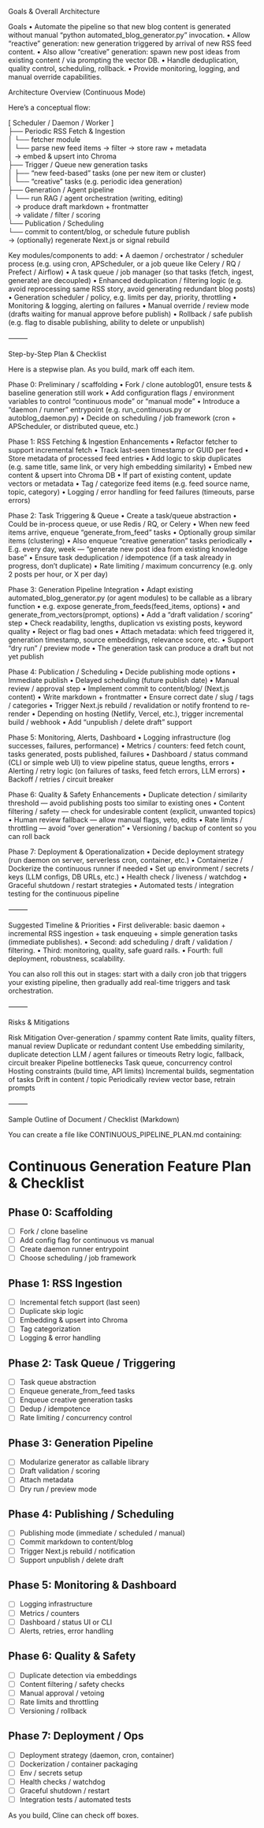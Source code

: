 Goals & Overall Architecture

Goals
	•	Automate the pipeline so that new blog content is generated without manual “python automated_blog_generator.py” invocation.
	•	Allow “reactive” generation: new generation triggered by arrival of new RSS feed content.
	•	Also allow “creative” generation: spawn new post ideas from existing content / via prompting the vector DB.
	•	Handle deduplication, quality control, scheduling, rollback.
	•	Provide monitoring, logging, and manual override capabilities.

Architecture Overview (Continuous Mode)

Here’s a conceptual flow:

[ Scheduler / Daemon / Worker ]  
     ├── Periodic RSS Fetch & Ingestion  
     │     └── fetcher module  
     │           └── parse new feed items → filter → store raw + metadata  
     │                → embed & upsert into Chroma  
     ├── Trigger / Queue new generation tasks  
     │     ├── “new feed-based” tasks (one per new item or cluster)  
     │     └── “creative” tasks (e.g. periodic idea generation)  
     ├── Generation / Agent pipeline  
     │     └── run RAG / agent orchestration (writing, editing)  
     │           → produce draft markdown + frontmatter  
     │           → validate / filter / scoring  
     └── Publication / Scheduling  
           └── commit to content/blog, or schedule future publish  
               → (optionally) regenerate Next.js or signal rebuild  

Key modules/components to add:
	•	A daemon / orchestrator / scheduler process (e.g. using cron, APScheduler, or a job queue like Celery / RQ / Prefect / Airflow)
	•	A task queue / job manager (so that tasks (fetch, ingest, generate) are decoupled)
	•	Enhanced deduplication / filtering logic (e.g. avoid reprocessing same RSS story, avoid generating redundant blog posts)
	•	Generation scheduler / policy, e.g. limits per day, priority, throttling
	•	Monitoring & logging, alerting on failures
	•	Manual override / review mode (drafts waiting for manual approve before publish)
	•	Rollback / safe publish (e.g. flag to disable publishing, ability to delete or unpublish)

⸻

Step-by-Step Plan & Checklist

Here is a stepwise plan. As you build, mark off each item.

Phase 0: Preliminary / scaffolding
	•	Fork / clone autoblog01, ensure tests & baseline generation still work
	•	Add configuration flags / environment variables to control “continuous mode” or “manual mode”
	•	Introduce a “daemon / runner” entrypoint (e.g. run_continuous.py or autoblog_daemon.py)
	•	Decide on scheduling / job framework (cron + APScheduler, or distributed queue, etc.)

Phase 1: RSS Fetching & Ingestion Enhancements
	•	Refactor fetcher to support incremental fetch
	•	Track last‐seen timestamp or GUID per feed
	•	Store metadata of processed feed entries
	•	Add logic to skip duplicates (e.g. same title, same link, or very high embedding similarity)
	•	Embed new content & upsert into Chroma DB
	•	If part of existing content, update vectors or metadata
	•	Tag / categorize feed items (e.g. feed source name, topic, category)
	•	Logging / error handling for feed failures (timeouts, parse errors)

Phase 2: Task Triggering & Queue
	•	Create a task/queue abstraction
	•	Could be in-process queue, or use Redis / RQ, or Celery
	•	When new feed items arrive, enqueue “generate_from_feed” tasks
	•	Optionally group similar items (clustering)
	•	Also enqueue “creative generation” tasks periodically
	•	E.g. every day, week — “generate new post idea from existing knowledge base”
	•	Ensure task deduplication / idempotence (if a task already in progress, don’t duplicate)
	•	Rate limiting / maximum concurrency (e.g. only 2 posts per hour, or X per day)

Phase 3: Generation Pipeline Integration
	•	Adapt existing automated_blog_generator.py (or agent modules) to be callable as a library function
	•	e.g. expose generate_from_feeds(feed_items, options)
	•	and generate_from_vectors(prompt, options)
	•	Add a “draft validation / scoring” step
	•	Check readability, lengths, duplication vs existing posts, keyword quality
	•	Reject or flag bad ones
	•	Attach metadata: which feed triggered it, generation timestamp, source embeddings, relevance score, etc.
	•	Support “dry run” / preview mode
	•	The generation task can produce a draft but not yet publish

Phase 4: Publication / Scheduling
	•	Decide publishing mode options
	•	Immediate publish
	•	Delayed scheduling (future publish date)
	•	Manual review / approval step
	•	Implement commit to content/blog/ (Next.js content)
	•	Write markdown + frontmatter
	•	Ensure correct date / slug / tags / categories
	•	Trigger Next.js rebuild / revalidation or notify frontend to re-render
	•	Depending on hosting (Netlify, Vercel, etc.), trigger incremental build / webhook
	•	Add “unpublish / delete draft” support

Phase 5: Monitoring, Alerts, Dashboard
	•	Logging infrastructure (log successes, failures, performance)
	•	Metrics / counters: feed fetch count, tasks generated, posts published, failures
	•	Dashboard / status command (CLI or simple web UI) to view pipeline status, queue lengths, errors
	•	Alerting / retry logic (on failures of tasks, feed fetch errors, LLM errors)
	•	Backoff / retries / circuit breaker

Phase 6: Quality & Safety Enhancements
	•	Duplicate detection / similarity threshold — avoid publishing posts too similar to existing ones
	•	Content filtering / safety — check for undesirable content (explicit, unwanted topics)
	•	Human review fallback — allow manual flags, veto, edits
	•	Rate limits / throttling — avoid “over generation”
	•	Versioning / backup of content so you can roll back

Phase 7: Deployment & Operationalization
	•	Decide deployment strategy (run daemon on server, serverless cron, container, etc.)
	•	Containerize / Dockerize the continuous runner if needed
	•	Set up environment / secrets / keys (LLM configs, DB URLs, etc.)
	•	Health check / liveness / watchdog
	•	Graceful shutdown / restart strategies
	•	Automated tests / integration testing for the continuous pipeline

⸻

Suggested Timeline & Priorities
	•	First deliverable: basic daemon + incremental RSS ingestion + task enqueuing + simple generation tasks (immediate publishes).
	•	Second: add scheduling / draft / validation / filtering.
	•	Third: monitoring, quality, safe guard rails.
	•	Fourth: full deployment, robustness, scalability.

You can also roll this out in stages: start with a daily cron job that triggers your existing pipeline, then gradually add real-time triggers and task orchestration.

⸻

Risks & Mitigations

Risk	Mitigation
Over-generation / spammy content	Rate limits, quality filters, manual review
Duplicate or redundant content	Use embedding similarity, duplicate detection
LLM / agent failures or timeouts	Retry logic, fallback, circuit breaker
Pipeline bottlenecks	Task queue, concurrency control
Hosting constraints (build time, API limits)	Incremental builds, segmentation of tasks
Drift in content / topic	Periodically review vector base, retrain prompts


⸻

Sample Outline of Document / Checklist (Markdown)

You can create a file like CONTINUOUS_PIPELINE_PLAN.md containing:

# Continuous Generation Feature Plan & Checklist

## Phase 0: Scaffolding
- [ ] Fork / clone baseline
- [ ] Add config flag for continuous vs manual
- [ ] Create daemon runner entrypoint
- [ ] Choose scheduling / job framework

## Phase 1: RSS Ingestion
- [ ] Incremental fetch support (last seen)
- [ ] Duplicate skip logic
- [ ] Embedding & upsert into Chroma
- [ ] Tag categorization
- [ ] Logging & error handling

## Phase 2: Task Queue / Triggering
- [ ] Task queue abstraction
- [ ] Enqueue generate_from_feed tasks
- [ ] Enqueue creative generation tasks
- [ ] Dedup / idempotence
- [ ] Rate limiting / concurrency control

## Phase 3: Generation Pipeline
- [ ] Modularize generator as callable library
- [ ] Draft validation / scoring
- [ ] Attach metadata
- [ ] Dry run / preview mode

## Phase 4: Publishing / Scheduling
- [ ] Publishing mode (immediate / scheduled / manual)
- [ ] Commit markdown to content/blog
- [ ] Trigger Next.js rebuild / notification
- [ ] Support unpublish / delete draft

## Phase 5: Monitoring & Dashboard
- [ ] Logging infrastructure
- [ ] Metrics / counters
- [ ] Dashboard / status UI or CLI
- [ ] Alerts, retries, error handling

## Phase 6: Quality & Safety
- [ ] Duplicate detection via embeddings
- [ ] Content filtering / safety checks
- [ ] Manual approval / vetoing
- [ ] Rate limits and throttling
- [ ] Versioning / rollback

## Phase 7: Deployment / Ops
- [ ] Deployment strategy (daemon, cron, container)
- [ ] Dockerization / container packaging
- [ ] Env / secrets setup
- [ ] Health checks / watchdog
- [ ] Graceful shutdown / restart
- [ ] Integration tests / automated tests

As you build, Cline can check off boxes.
